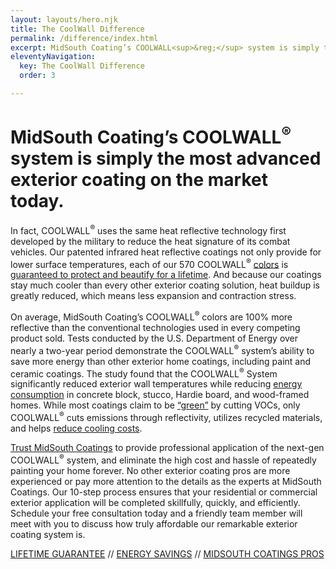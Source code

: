 ```yaml
---
layout: layouts/hero.njk
title: The CoolWall Difference
permalink: /difference/index.html
excerpt: MidSouth Coating’s COOLWALL<sup>&reg;</sup> system is simply the most advanced exterior coating on the market today.
eleventyNavigation:
  key: The CoolWall Difference
  order: 3

---
```


# MidSouth Coating’s COOLWALL<sup>&reg;</sup> system is simply<span class="linebreak"></span> the most advanced exterior coating on the market today.

In fact, COOLWALL<sup>&reg;</sup> uses the same heat reflective technology first developed by the military to reduce the heat signature of its combat vehicles. Our patented infrared heat reflective coatings not only provide for lower surface temperatures, each of our 570 COOLWALL<sup>&reg;</sup> [colors](/color-chart) is [guaranteed to protect and beautify for a lifetime](/difference/guarantee). And because our coatings stay much cooler than every other exterior coating solution, heat buildup is greatly reduced, which means less expansion and contraction stress. 

On average, MidSouth Coating’s COOLWALL<sup>&reg;</sup> colors are 100% more reflective than the conventional technologies used in every competing product sold. Tests conducted by the U.S. Department of Energy over nearly a two-year period demonstrate the COOLWALL<sup>&reg;</sup> system’s ability to save more energy than other exterior home coatings, including paint and ceramic coatings. The study found that the COOLWALL<sup>&reg;</sup> System significantly reduced exterior wall temperatures while reducing [energy consumption](/difference/energy-savings) in concrete block, stucco, Hardie board, and wood-framed homes. While most coatings claim to be [“green”](/difference/energy-savings) by cutting VOCs, only COOLWALL<sup>&reg;</sup> cuts emissions through reflectivity, utilizes recycled materials, and helps [reduce cooling costs](/differnece/energy-savings). 

[Trust MidSouth Coatings](/difference/pros) to provide professional application of the next-gen COOLWALL<sup>&reg;</sup> system, and eliminate the high cost and hassle of repeatedly painting your home forever. No other exterior coating pros are more experienced or pay more attention to the details as the experts at MidSouth Coatings. Our 10-step process ensures that your residential or commercial exterior application will be completed skillfully, quickly, and efficiently. Schedule your free consultation today and a friendly team member will meet with you to discuss how truly affordable our remarkable exterior coating system is.

[LIFETIME GUARANTEE](/difference/guarantee) // [ENERGY SAVINGS](/difference/energy-savings) // [MIDSOUTH COATINGS PROS](/difference/pros)